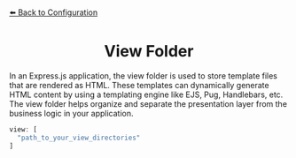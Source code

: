 [⬅️ Back to Configuration](./configuration.md)

<h1 align="center">View Folder</h1>

In an Express.js application, the view folder is used to store template files that are rendered as HTML. These templates can dynamically generate HTML content by using a templating engine like EJS, Pug, Handlebars, etc. The view folder helps organize and separate the presentation layer from the business logic in your application.

```js
view: [
  "path_to_your_view_directories"
]
```
